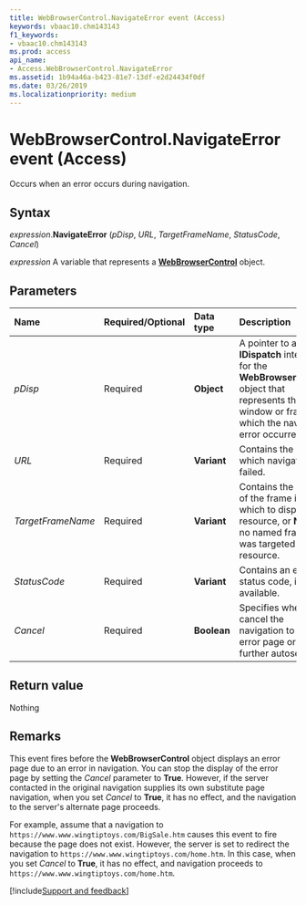 ```yaml
---
title: WebBrowserControl.NavigateError event (Access)
keywords: vbaac10.chm143143
f1_keywords:
- vbaac10.chm143143
ms.prod: access
api_name:
- Access.WebBrowserControl.NavigateError
ms.assetid: 1b94a46a-b423-81e7-13df-e2d24434f0df
ms.date: 03/26/2019
ms.localizationpriority: medium
---
```



# WebBrowserControl.NavigateError event (Access)

Occurs when an error occurs during navigation.


## Syntax

_expression_.**NavigateError** (_pDisp_, _URL_, _TargetFrameName_, _StatusCode_, _Cancel_)

_expression_ A variable that represents a **[WebBrowserControl](Access.WebBrowserControl.md)** object.


## Parameters

|Name|Required/Optional|Data type|Description|
|:-----|:-----|:-----|:-----|
| _pDisp_|Required|**Object**|A pointer to an **IDispatch** interface for the **WebBrowserControl** object that represents the window or frame in which the navigation error occurred.|
| _URL_|Required|**Variant**|Contains the URL for which navigation failed.|
| _TargetFrameName_|Required|**Variant**|Contains the name of the frame in which to display the resource, or **Null** if no named frame was targeted for the resource.|
| _StatusCode_|Required|**Variant**|Contains an error status code, if available.|
| _Cancel_|Required|**Boolean**|Specifies whether to cancel the navigation to an error page or to any further autosearch.|

## Return value

Nothing


## Remarks

This event fires before the **WebBrowserControl** object displays an error page due to an error in navigation. You can stop the display of the error page by setting the _Cancel_ parameter to **True**. However, if the server contacted in the original navigation supplies its own substitute page navigation, when you set _Cancel_ to **True**, it has no effect, and the navigation to the server's alternate page proceeds. 

For example, assume that a navigation to `https://www.www.wingtiptoys.com/BigSale.htm` causes this event to fire because the page does not exist. However, the server is set to redirect the navigation to `https://www.www.wingtiptoys.com/home.htm`. In this case, when you set _Cancel_ to **True**, it has no effect, and navigation proceeds to `https://www.www.wingtiptoys.com/home.htm`.



[!include[Support and feedback](~/includes/feedback-boilerplate.md)]